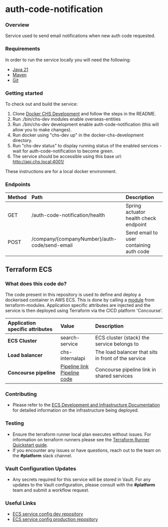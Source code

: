 # auth-code-notification

### Overview

Service used to send email notifications when new auth code requested.

### Requirements

In order to run the service locally you will need the following:

- [Java 21](https://www.oracle.com/java/technologies/downloads/#java21)
- [Maven](https://maven.apache.org/download.cgi)
- [Git](https://git-scm.com/downloads)

### Getting started

To check out and build the service:

1. Clone [Docker CHS Development](https://github.com/companieshouse/docker-chs-development) and follow the steps in the README.
2. Run ./bin/chs-dev modules enable overseas-entities
3. Run ./bin/chs-dev development enable auth-code-notification (this will allow you to make changes).
4. Run docker using "chs-dev up" in the docker-chs-development directory.
5. Run "chs-dev status" to display running status of the enabled services - wait for auth-code-notification to become green.
6. The service should be accessible using this base url: http://api.chs.local:4001/

These instructions are for a local docker environment.

### Endpoints

| Method | Path                                          | Description                             |
|:-------|:----------------------------------------------|:----------------------------------------|
| GET    | /auth-code-notification/health       | Spring actuator health check endpoint   |
| POST   | /company/{companyNumber}/auth-code/send-email | Send email to user containing auth code |

## Terraform ECS

### What does this code do?

The code present in this repository is used to define and deploy a dockerised container in AWS ECS.
This is done by calling a [module](https://github.com/companieshouse/terraform-modules/tree/main/aws/ecs) from terraform-modules. Application specific attributes are injected and the service is then deployed using Terraform via the CICD platform 'Concourse'.

Application specific attributes | Value                                | Description
:---------|:-----------------------------------------------------------------------------|:-----------
**ECS Cluster**        |search-service                                     | ECS cluster (stack) the service belongs to
**Load balancer**      |chs-internalapi                                           | The load balancer that sits in front of the service
**Concourse pipeline**     |[Pipeline link](https://ci-platform.companieshouse.gov.uk/teams/team-development/pipelines/auth-code-notification) <br> [Pipeline code](https://github.com/companieshouse/ci-pipelines/blob/master/pipelines/ssplatform/team-development/auth-code-notification)                                  | Concourse pipeline link in shared services

### Contributing

- Please refer to the [ECS Development and Infrastructure Documentation](https://companieshouse.atlassian.net/wiki/spaces/DEVOPS/pages/4390649858/Copy+of+ECS+Development+and+Infrastructure+Documentation+Updated) for detailed information on the infrastructure being deployed.

### Testing

- Ensure the terraform runner local plan executes without issues. For information on terraform runners please see the [Terraform Runner Quickstart guide](https://companieshouse.atlassian.net/wiki/spaces/DEVOPS/pages/1694236886/Terraform+Runner+Quickstart).
- If you encounter any issues or have questions, reach out to the team on the **#platform** slack channel.

### Vault Configuration Updates

- Any secrets required for this service will be stored in Vault. For any updates to the Vault configuration, please consult with the **#platform** team and submit a workflow request.

### Useful Links

- [ECS service config dev repository](https://github.com/companieshouse/ecs-service-configs-dev)
- [ECS service config production repository](https://github.com/companieshouse/ecs-service-configs-production)